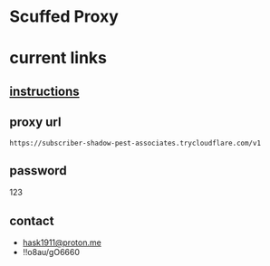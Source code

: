 # Scuffed Proxy

# current links

## [instructions](https://subscriber-shadow-pest-associates.trycloudflare.com)

## proxy url
```
https://subscriber-shadow-pest-associates.trycloudflare.com/v1
```

## password
123

## contact
- hask1911@proton.me
- !!o8au/gO6660